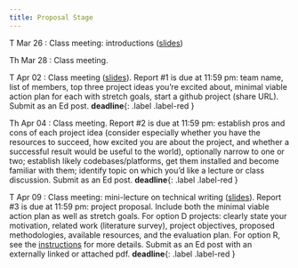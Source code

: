 ```yaml
---
title: Proposal Stage
---
```


T Mar 26
: Class meeting:  introductions ([slides](../assets/docs/capstone-intro.pdf))

Th Mar 28
: Class meeting.

T Apr 02
: Class meeting ([slides](../assets/docs/capstone-five-minute-update-how-to.pdf)).  Report #1 is due at 11:59 pm:  team name, list of members, top three project ideas you’re excited about, minimal viable action plan for each with stretch goals, start a github project (share URL).  Submit as an Ed post.
 **deadline**{: .label .label-red }

Th Apr 04
: Class meeting.  Report #2 is due at 11:59 pm:  establish pros and cons of each project idea (consider especially whether you have the resources to succeed, how excited you are about the project, and whether a successful result would be useful to the world), optionally narrow to one or two; establish likely codebases/platforms, get them installed and become familiar with them; identify topic on which you’d like a lecture or class discussion.  Submit as an Ed post. **deadline**{: .label .label-red }

T Apr 09
: Class meeting:  mini-lecture on technical writing ([slides](../assets/docs/capstone-writing.pdf)).   Report #3 is due at 11:59 pm: project proposal. Include both the minimal viable action plan as well as stretch goals. For option D projects:  clearly state your motivation, related work (literature survey), project objectives, proposed methodologies, available resources, and the evaluation plan.  For option R, see the [instructions](../assets/docs/project-R-481N.pdf) for more details.  Submit as an Ed post with an externally linked or attached pdf. **deadline**{: .label .label-red }
